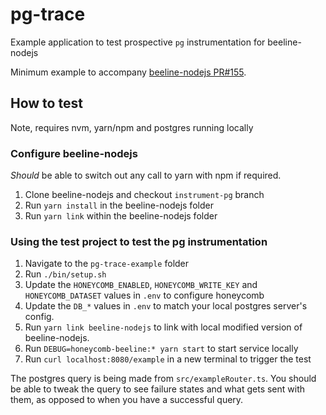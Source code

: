# pg-trace

Example application to test prospective `pg` instrumentation for beeline-nodejs

Minimum example to accompany [beeline-nodejs PR#155](https://github.com/honeycombio/beeline-nodejs/pull/155).

## How to test

Note, requires nvm, yarn/npm and postgres running locally

### Configure beeline-nodejs

_Should_ be able to switch out any call to yarn with npm if required.

1. Clone beeline-nodejs and checkout `instrument-pg` branch
2. Run `yarn install` in the beeline-nodejs folder
3. Run `yarn link` within the beeline-nodejs folder

### Using the test project to test the pg instrumentation
1. Navigate to the `pg-trace-example` folder
2. Run `./bin/setup.sh`
3. Update the `HONEYCOMB_ENABLED`, `HONEYCOMB_WRITE_KEY` and `HONEYCOMB_DATASET` values in `.env` to configure honeycomb
4. Update the `DB_*` values in `.env` to match your local postgres server's config.
5. Run `yarn link beeline-nodejs` to link with local modified version of beeline-nodejs.
6. Run `DEBUG=honeycomb-beeline:* yarn start` to start service locally
7. Run `curl localhost:8080/example` in a new terminal to trigger the test

The postgres query is being made from `src/exampleRouter.ts`. You should be able to tweak the query to see failure states and what gets sent with them, as opposed to when you have a successful query.